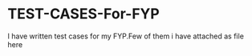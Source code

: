 # TEST-CASES-For-FYP
I have written  test cases for my FYP.Few of them i have attached as file here 
